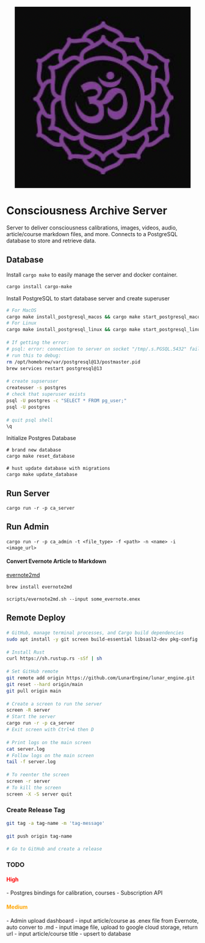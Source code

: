 <p align="center">
  <a href="https://consciousnessarchive.com">
    <img alt="Consciousness Archive" src="./logo.png" />
  </a>
</p>

[//]: # (# Consciousness Archive)


# Consciousness Archive Server
Server to deliver consciousness calibrations, images, videos, audio, article/course markdown files, and more.
Connects to a PostgreSQL database to store and retrieve data.


## Database

Install `cargo make` to easily manage the server and docker container.
```bash
cargo install cargo-make
```

Install PostgreSQL to start database server and create superuser
```bash
# For MacOS
cargo make install_postgresql_macos && cargo make start_postgresql_macos
# For Linux
cargo make install_postgresql_linux && cargo make start_postgresql_linux

# If getting the error: 
# psql: error: connection to server on socket "/tmp/.s.PGSQL.5432" failed: FATAL
# run this to debug:
rm /opt/homebrew/var/postgresql@13/postmaster.pid
brew services restart postgresql@13

# create supseruser
createuser -s postgres
# check that superuser exists
psql -U postgres -c "SELECT * FROM pg_user;"
psql -U postgres

# quit psql shell
\q
```

Initialize Postgres Database
```shell
# brand new database
cargo make reset_database

# hust update database with migrations
cargo make update_database
```

## Run Server
```shell
cargo run -r -p ca_server
```

## Run Admin
```shell
cargo run -r -p ca_admin -t <file_type> -f <path> -n <name> -i <image_url>
```

#### Convert Evernote Article to Markdown
[evernote2md](https://github.com/wormi4ok/evernote2md)
```shell
brew install evernote2md

scripts/evernote2md.sh --input some_evernote.enex
```


## Remote Deploy
```bash
# GitHub, manage terminal processes, and Cargo build dependencies
sudo apt install -y git screen build-essential libsasl2-dev pkg-config libfontconfig libfontconfig1-dev

# Install Rust
curl https://sh.rustup.rs -sSf | sh

# Set GitHub remote
git remote add origin https://github.com/LunarEngine/lunar_engine.git
git reset --hard origin/main
git pull origin main

# Create a screen to run the server
screen -R server
# Start the server
cargo run -r -p ca_server
# Exit screen with Ctrl+A then D

# Print logs on the main screen
cat server.log
# Follow logs on the main screen
tail -f server.log

# To reenter the screen
screen -r server
# To kill the screen
screen -X -S server quit
```

### Create Release Tag
```bash
git tag -a tag-name -m 'tag-message'

git push origin tag-name

# Go to GitHub and create a release
```


### TODO
<h4 style="color: red"> High </h4>
  - Postgres bindings for calibration, courses
  - Subscription API

<h4 style="color: orange"> Medium </h4>
- Admin upload dashboard
  - input article/course as .enex file from Evernote, auto conver to .md
  - input image file, upload to google cloud storage, return url
  - input article/course title
  - upsert to database